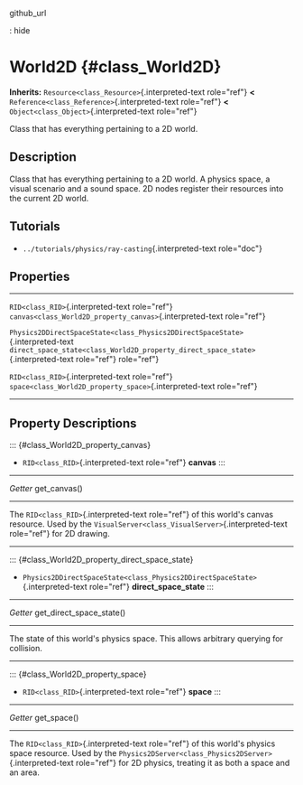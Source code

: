 github\_url

:   hide

World2D {#class_World2D}
=======

**Inherits:** `Resource<class_Resource>`{.interpreted-text role="ref"}
**\<** `Reference<class_Reference>`{.interpreted-text role="ref"} **\<**
`Object<class_Object>`{.interpreted-text role="ref"}

Class that has everything pertaining to a 2D world.

Description
-----------

Class that has everything pertaining to a 2D world. A physics space, a
visual scenario and a sound space. 2D nodes register their resources
into the current 2D world.

Tutorials
---------

-   `../tutorials/physics/ray-casting`{.interpreted-text role="doc"}

Properties
----------

  -------------------------------------------------------------------------------- -----------------------------------------------------------------------------------
  `RID<class_RID>`{.interpreted-text role="ref"}                                   `canvas<class_World2D_property_canvas>`{.interpreted-text role="ref"}

  `Physics2DDirectSpaceState<class_Physics2DDirectSpaceState>`{.interpreted-text   `direct_space_state<class_World2D_property_direct_space_state>`{.interpreted-text
  role="ref"}                                                                      role="ref"}

  `RID<class_RID>`{.interpreted-text role="ref"}                                   `space<class_World2D_property_space>`{.interpreted-text role="ref"}
  -------------------------------------------------------------------------------- -----------------------------------------------------------------------------------

Property Descriptions
---------------------

::: {#class_World2D_property_canvas}
-   `RID<class_RID>`{.interpreted-text role="ref"} **canvas**
:::

  ---------- ---------------
  *Getter*   get\_canvas()

  ---------- ---------------

The `RID<class_RID>`{.interpreted-text role="ref"} of this world\'s
canvas resource. Used by the
`VisualServer<class_VisualServer>`{.interpreted-text role="ref"} for 2D
drawing.

------------------------------------------------------------------------

::: {#class_World2D_property_direct_space_state}
-   `Physics2DDirectSpaceState<class_Physics2DDirectSpaceState>`{.interpreted-text
    role="ref"} **direct\_space\_state**
:::

  ---------- -----------------------------
  *Getter*   get\_direct\_space\_state()

  ---------- -----------------------------

The state of this world\'s physics space. This allows arbitrary querying
for collision.

------------------------------------------------------------------------

::: {#class_World2D_property_space}
-   `RID<class_RID>`{.interpreted-text role="ref"} **space**
:::

  ---------- --------------
  *Getter*   get\_space()

  ---------- --------------

The `RID<class_RID>`{.interpreted-text role="ref"} of this world\'s
physics space resource. Used by the
`Physics2DServer<class_Physics2DServer>`{.interpreted-text role="ref"}
for 2D physics, treating it as both a space and an area.
